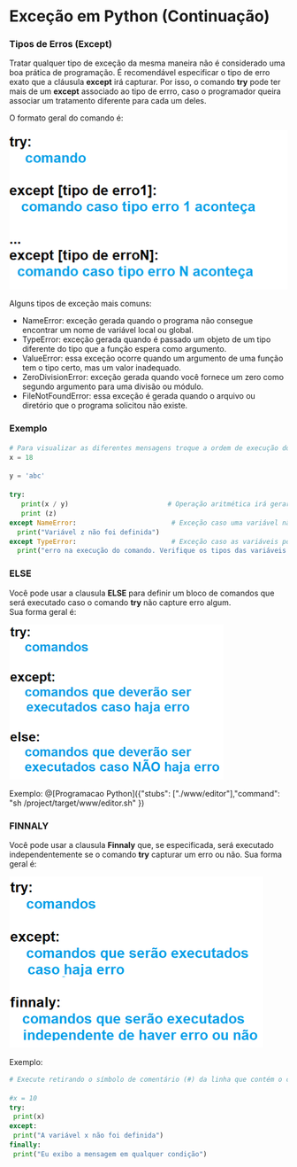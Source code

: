 # Exceção em Python (Continuação)

### Tipos de Erros (Except)

Tratar qualquer tipo de exceção da mesma maneira não é considerado uma boa prática de programação. É recomendável especificar o tipo de erro exato que a cláusula **except** irá capturar. Por isso, o comando **try** pode ter mais de um **except** associado ao tipo de errro, caso o programador queira associar um tratamento diferente para cada um deles. 

O formato geral do comando é:

![excecao](/imagens/try1.png)

Alguns tipos de exceção mais comuns:

+ NameError: exceção gerada quando o programa não consegue encontrar um nome de variável local ou global.  
+ TypeError: exceção gerada quando é passado um objeto de um tipo diferente do tipo que a função espera como argumento. 
+ ValueError: essa exceção ocorre quando um argumento de uma função tem o tipo certo, mas um valor inadequado.
+ ZeroDivisionError: exceção gerada quando você fornece um zero como segundo argumento para uma divisão ou módulo.
+ FileNotFoundError: essa exceção é gerada quando o arquivo ou diretório que o programa solicitou não existe.
### Exemplo
``` python runnable
# Para visualizar as diferentes mensagens troque a ordem de execução dos comandos associados ao comando try
x = 18

y = 'abc'

try:
   print(x / y)                         # Operação aritmética irá gerar um erro (Exceção)      
   print (z)     
except NameError:                        # Exceção caso uma variável não esteja definida
  print("Variável z não foi definida")
except TypeError:                        # Exceção caso as variáveis possuam tipos definidos
  print("erro na execução do comando. Verifique os tipos das variáveis ou zero no denominador")   
```

### ELSE

Você pode usar a clausula **ELSE** para definir um bloco de comandos que será executado caso o comando **try** não capture erro algum.  
Sua forma geral é:

![excecao](/imagens/try2.png)

Exemplo:
@[Programacao Python]({"stubs": ["./www/editor"],"command": "sh /project/target/www/editor.sh" })

 ### FINNALY
 
 Você pode usar a clausula **Finnaly** que, se especificada, será executado independentemente se o comando **try** capturar um erro ou não.
 Sua forma geral é:
 
 ![excecao](/imagens/try3.png)
 
 Exemplo:
 ``` python runnable
 # Execute retirando o símbolo de comentário (#) da linha que contém o comando x = 10
 
 #x = 10
 try:
  print(x)
except:
  print("A variável x não foi definida")
finally:
  print("Eu exibo a mensagem em qualquer condição")
